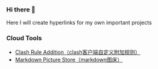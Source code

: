 ### Hi there 👋

<!--
**huakyouin/huakyouin** is a ✨ _special_ ✨ repository because its `README.md` (this file) appears on your GitHub profile.

Here are some ideas to get you started:

- 🔭 I’m currently working on ...
- 🌱 I’m currently learning ...
- 👯 I’m looking to collaborate on ...
- 🤔 I’m looking for help with ...
- 💬 Ask me about ...
- 📫 How to reach me: ...
- 😄 Pronouns: ...
- ⚡ Fun fact: ...
-->

Here I will create hyperlinks for my own important projects


### Cloud Tools

- [Clash Rule Addition（clash客户端自定义附加规则）](https://github.com/huakyouin/clash-rules)
- [Markdown Picture Store（markdown图床）](https://github.com/huakyouin/md-img)

